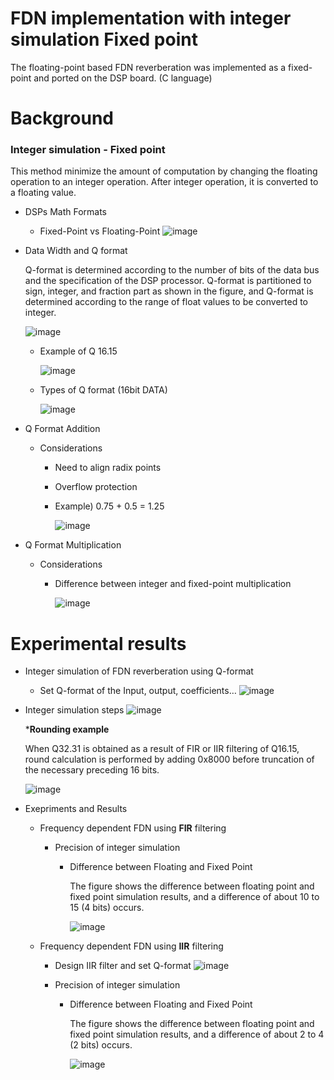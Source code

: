 # FDN implementation with integer simulation Fixed point

The floating-point based FDN reverberation was implemented as a fixed-point and ported on the DSP board. (C language)

# Background

### Integer simulation - Fixed point

This method minimize the amount of computation by changing the floating operation to an integer operation.
After integer operation, it is converted to a floating value.

* DSPs Math Formats 
  * Fixed-Point  vs Floating-Point
    ![image](https://user-images.githubusercontent.com/86009768/138582559-e83cd612-4442-46c0-9ea7-2c4a6f399d3b.png)
    
* Data Width and Q format 

  Q-format is determined according to the number of bits of the data bus and the specification of the DSP processor. Q-format is partitioned to sign, integer, and fraction part as shown in the figure, and Q-format is determined according to the range of float values to be converted to integer.

  ![image](https://user-images.githubusercontent.com/86009768/138582574-924723a7-9a5a-4c5c-817c-d8773b793891.png)
  
  * Example of Q 16.15  
    
    ![image](https://user-images.githubusercontent.com/86009768/138582581-96e5239a-2e17-4608-9005-f3a3c5c62ea0.png)
  
  * Types of Q format (16bit DATA)
  
    ![image](https://user-images.githubusercontent.com/86009768/138582596-97001c76-0419-4f10-b95b-022b2724225d.png)


* Q Format Addition
  * Considerations
    * Need to align radix points 
    * Overflow protection
    * Example) 0.75 + 0.5 = 1.25
    
      ![image](https://user-images.githubusercontent.com/86009768/138582614-c6057067-c0c5-4c8d-9d5b-c6c3f057b309.png)

* Q Format Multiplication
  * Considerations
    * Difference between integer and fixed-point multiplication
    
      ![image](https://user-images.githubusercontent.com/86009768/138582658-cb6bef15-53cb-4d18-b2b2-867aafb726a9.png)

# Experimental results

* Integer simulation of FDN reverberation using Q-format
  * Set Q-format of the Input, output, coefficients…
    ![image](https://user-images.githubusercontent.com/86009768/138683890-1501c29d-3b5b-46c2-9c68-164607cffc53.png)

* Integer simulation steps
  ![image](https://user-images.githubusercontent.com/86009768/138686439-4cbf02c5-90fc-49ad-a2e1-82f1a6c18cd0.png)
  
  *__Rounding example__
    
    When Q32.31 is obtained as a result of FIR or IIR filtering of Q16.15, round calculation is performed by adding 0x8000 before truncation of the necessary preceding 16 bits.
    
    ![image](https://user-images.githubusercontent.com/86009768/138687701-06e91c68-d3c8-4aad-95a4-11b66c2860ea.png)

* Exepriments and Results
  * Frequency dependent FDN using __FIR__ filtering 
    * Precision of integer simulation
      * Difference between Floating and Fixed Point
       
        The figure shows the difference between floating point and fixed point simulation results, and a difference of about 10 to 15 (4 bits) occurs.

        ![image](https://user-images.githubusercontent.com/86009768/138690984-88f029b1-a9f7-4b4b-988c-df79c20356ea.png)
   
   * Frequency dependent FDN using __IIR__ filtering 
     * Design IIR filter and set Q-format
       ![image](https://user-images.githubusercontent.com/86009768/138691129-c9451ea5-9bba-4808-aac7-55d99307186e.png)
     
     * Precision of integer simulation
       * Difference between Floating and Fixed Point
         
         The figure shows the difference between floating point and fixed point simulation results, and a difference of about 2 to 4 (2 bits) occurs.

         ![image](https://user-images.githubusercontent.com/86009768/138691421-cd28067d-0802-412e-9c11-759467a6a685.png)


        


